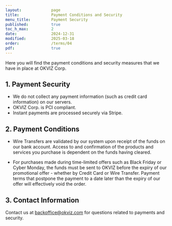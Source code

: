 ```yaml
---
layout:             page
title:              Payment Conditions and Security
menu_title:         Payment Security
published:          true
toc_h_max:          2
date:               2024-12-31
modified:           2025-03-18
order:              /terms/04
pdf:                true
---
```


Here you will find the payment conditions and security measures that we have in place at OKVIZ Corp.

## 1. Payment Security

- We do not collect any payment information (such as credit card information) on our servers.
- OKVIZ Corp. is PCI compliant.
- Instant payments are processed securely via Stripe.

## 2. Payment Conditions

- Wire Transfers are validated by our system upon receipt of the funds on our bank account. Access to and confirmation of the products and services you purchase is dependent on the funds having cleared.

- For purchases made during time-limited offers such as Black Friday or Cyber Monday, the funds must be sent to OKVIZ before the expiry of our promotional offer - whether by Credit Card or Wire Transfer. Payment terms that postpone the payment to a date later than the expiry of our offer will effectively void the order.

## 3. Contact Information
Contact us at [backoffice@okviz.com](mailto:backoffice@okviz.com?subject=Payment%20Security) for questions related to payments and security.
